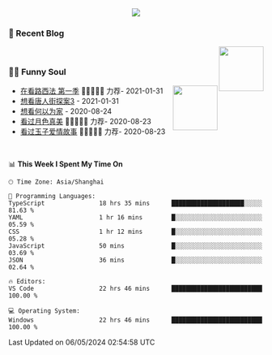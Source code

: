 <div align="center">
  <!-- dynamic typing effect 动态打字效果 -->
  <div>
    <img src="https://readme-typing-svg.demolab.com?font=Fira+Code&pause=10000&color=F76194&random=false&width=500&lines=You+make+your+own+opportunities.;Every+single+day+counts&center=true" />
  </div>
</div>

### 📃 Recent Blog
        
<img align="right" width="88" src="https://cdn.jsdelivr.net/gh/LJJbyZJU/LJJbyZJU/assets/images/astronaut.png" />
      
<!-- START_SECTION:blog -->

<!-- END_SECTION:blog -->
      
<!-- for beauty 留个空行好看点 -->
<div>&nbsp;</div>
      
### 🤾‍♂️ Funny Soul
      
<img align="right" width="88" src="https://cdn.jsdelivr.net/gh/sun0225SUN/sun0225SUN/assets/images/artist.png" />
      
<!-- START_SECTION:douban -->
* <a href='http://movie.douban.com/subject/26385614/' target='_blank'>在看路西法 第一季</a> 🌟🌟🌟🌟🌟 力荐- 2021-01-31
* <a href='http://movie.douban.com/subject/27619748/' target='_blank'>想看唐人街探案3</a> - 2021-01-31
* <a href='http://movie.douban.com/subject/30170448/' target='_blank'>想看何以为家</a> - 2020-08-24
* <a href='http://movie.douban.com/subject/26963810/' target='_blank'>看过月色真美</a> 🌟🌟🌟🌟🌟 力荐- 2020-08-23
* <a href='http://movie.douban.com/subject/25796222/' target='_blank'>看过玉子爱情故事</a> 🌟🌟🌟🌟🌟 力荐- 2020-08-23
<!-- END_SECTION:douban -->
      
<!-- for beauty 留个空行好看点 -->
<div>&nbsp;</div>

<!--START_SECTION:waka-->
📊 **This Week I Spent My Time On** 

```text
🕑︎ Time Zone: Asia/Shanghai

💬 Programming Languages: 
TypeScript               18 hrs 35 mins      ████████████████████░░░░░   81.63 % 
YAML                     1 hr 16 mins        █░░░░░░░░░░░░░░░░░░░░░░░░   05.59 % 
CSS                      1 hr 12 mins        █░░░░░░░░░░░░░░░░░░░░░░░░   05.28 % 
JavaScript               50 mins             █░░░░░░░░░░░░░░░░░░░░░░░░   03.69 % 
JSON                     36 mins             █░░░░░░░░░░░░░░░░░░░░░░░░   02.64 % 

🔥 Editors: 
VS Code                  22 hrs 46 mins      █████████████████████████   100.00 % 

💻 Operating System: 
Windows                  22 hrs 46 mins      █████████████████████████   100.00 % 
```


 Last Updated on 06/05/2024 02:54:58 UTC
<!--END_SECTION:waka-->
